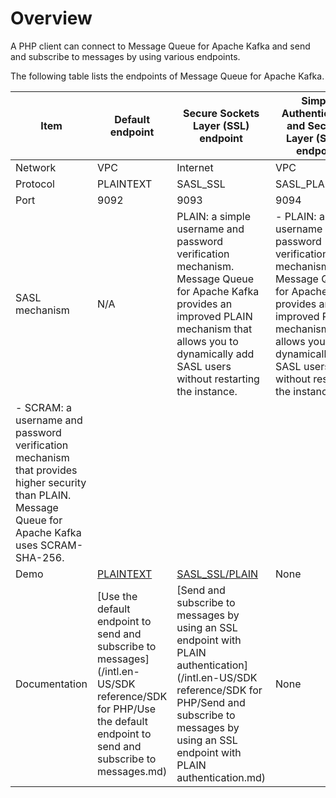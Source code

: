 # Overview

A PHP client can connect to Message Queue for Apache Kafka and send and subscribe to messages by using various endpoints.

The following table lists the endpoints of Message Queue for Apache Kafka.

|Item|Default endpoint|Secure Sockets Layer \(SSL\) endpoint|Simple Authentication and Security Layer \(SASL\) endpoint|
|----|----------------|-------------------------------------|----------------------------------------------------------|
|Network|VPC|Internet|VPC|
|Protocol|PLAINTEXT|SASL\_SSL|SASL\_PLAINTEXT|
|Port|9092|9093|9094|
|SASL mechanism|N/A|PLAIN: a simple username and password verification mechanism. Message Queue for Apache Kafka provides an improved PLAIN mechanism that allows you to dynamically add SASL users without restarting the instance.|-   PLAIN: a simple username and password verification mechanism. Message Queue for Apache Kafka provides an improved PLAIN mechanism that allows you to dynamically add SASL users without restarting the instance.
-   SCRAM: a username and password verification mechanism that provides higher security than PLAIN. Message Queue for Apache Kafka uses SCRAM-SHA-256. |
|Demo|[PLAINTEXT](https://code.aliyun.com/alikafka/aliware-kafka-demos/tree/master/kafka-php-demo/vpc)|[SASL\_SSL/PLAIN](https://code.aliyun.com/alikafka/aliware-kafka-demos/tree/master/kafka-php-demo/vpc-ssl)|None|
|Documentation|[Use the default endpoint to send and subscribe to messages](/intl.en-US/SDK reference/SDK for PHP/Use the default endpoint to send and subscribe to messages.md)|[Send and subscribe to messages by using an SSL endpoint with PLAIN authentication](/intl.en-US/SDK reference/SDK for PHP/Send and subscribe to messages by using an SSL endpoint with PLAIN authentication.md)|None|

